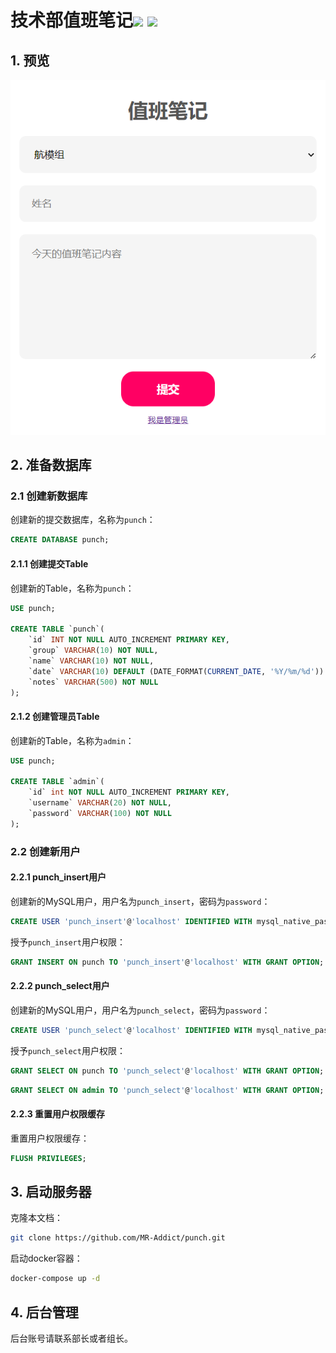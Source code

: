 <h1>技术部值班笔记<img src="https://github.com/MR-Addict/punch/actions/workflows/server.yml/badge.svg?branch=main"/> <img src="https://github.com/MR-Addict/punch/actions/workflows/docker.yml/badge.svg?branch=main"/></h1>

## 1. 预览

![Punch](images/Punch.png)

## 2. 准备数据库

### 2.1 创建新数据库

创建新的提交数据库，名称为`punch`：

```sql
CREATE DATABASE punch;
```

#### 2.1.1 创建提交Table

创建新的Table，名称为`punch`：

```sql
USE punch;

CREATE TABLE `punch`(
    `id` INT NOT NULL AUTO_INCREMENT PRIMARY KEY,
    `group` VARCHAR(10) NOT NULL,
    `name` VARCHAR(10) NOT NULL,
    `date` VARCHAR(10) DEFAULT (DATE_FORMAT(CURRENT_DATE, '%Y/%m/%d')) NOT NULL,
    `notes` VARCHAR(500) NOT NULL
);
```

#### 2.1.2 创建管理员Table

创建新的Table，名称为`admin`：

```sql
USE punch;

CREATE TABLE `admin`(
    `id` int NOT NULL AUTO_INCREMENT PRIMARY KEY,
    `username` VARCHAR(20) NOT NULL,
    `password` VARCHAR(100) NOT NULL
);
```

### 2.2 创建新用户

#### 2.2.1 punch_insert用户

创建新的MySQL用户，用户名为`punch_insert`，密码为`password`：

```sql
CREATE USER 'punch_insert'@'localhost' IDENTIFIED WITH mysql_native_password BY 'password';
```

授予`punch_insert`用户权限：

```sql
GRANT INSERT ON punch TO 'punch_insert'@'localhost' WITH GRANT OPTION;
```

#### 2.2.2 punch_select用户

创建新的MySQL用户，用户名为`punch_select`，密码为`password`：

```sql
CREATE USER 'punch_select'@'localhost' IDENTIFIED WITH mysql_native_password BY 'password';
```

授予`punch_select`用户权限：

```sql
GRANT SELECT ON punch TO 'punch_select'@'localhost' WITH GRANT OPTION;
```

```sql
GRANT SELECT ON admin TO 'punch_select'@'localhost' WITH GRANT OPTION;
```

#### 2.2.3 重置用户权限缓存

重置用户权限缓存：

```sql
FLUSH PRIVILEGES;
```

## 3. 启动服务器

克隆本文档：

```bash
git clone https://github.com/MR-Addict/punch.git
```

启动docker容器：

```bash
docker-compose up -d
```

## 4. 后台管理

后台账号请联系部长或者组长。
